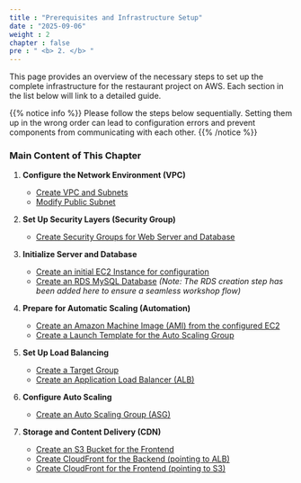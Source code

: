 ```yaml
---
title : "Prerequisites and Infrastructure Setup"
date : "2025-09-06"
weight : 2
chapter : false
pre : " <b> 2. </b> "
---
```


This page provides an overview of the necessary steps to set up the complete infrastructure for the restaurant project on AWS. Each section in the list below will link to a detailed guide.

{{% notice info %}}
Please follow the steps below sequentially. Setting them up in the wrong order can lead to configuration errors and prevent components from communicating with each other.
{{% /notice %}}

### Main Content of This Chapter

1.  **Configure the Network Environment (VPC)**
    *   [Create VPC and Subnets](2.1-createvpc/)
    *   [Modify Public Subnet](2.2-modifysubnet/)

2.  **Set Up Security Layers (Security Group)**
    *   [Create Security Groups for Web Server and Database](2.3-createsg/)

3.  **Initialize Server and Database**
    *   [Create an initial EC2 Instance for configuration](2.4-createec2/)
    *   [Create an RDS MySQL Database](2.5-createrds/)
    *(Note: The RDS creation step has been added here to ensure a seamless workshop flow)*

4.  **Prepare for Automatic Scaling (Automation)**
    *   [Create an Amazon Machine Image (AMI) from the configured EC2](2.6-createami/)
    *   [Create a Launch Template for the Auto Scaling Group](2.7-createlaunchtemplate/)

5.  **Set Up Load Balancing**
    *   [Create a Target Group](2.8-createtargetgroup/)
    *   [Create an Application Load Balancer (ALB)](2.9-createalb/)

6.  **Configure Auto Scaling**
    *   [Create an Auto Scaling Group (ASG)](2.10-createasg/)

7.  **Storage and Content Delivery (CDN)**
    *   [Create an S3 Bucket for the Frontend](2.11-creates3/)
    *   [Create CloudFront for the Backend (pointing to ALB)](2.12-createcloudfrontbe/)
    *   [Create CloudFront for the Frontend (pointing to S3)](2.13-createcloudfrontfe/)
